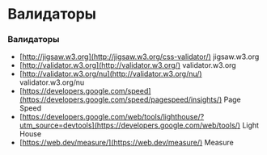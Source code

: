 #  Валидаторы


<!-- xxxxxxxxxxxxxxxxxxxxxxxxxxxxxxxxxxxxxxxxxxxxxxxxxxxxxxx -->
### Валидаторы
<!-- xxxxxxxxxxxxxxxxxxxxxxxxxxxxxxxxxxxxxxxxxxxxxxxxxxxxxxx -->
- [http://jigsaw.w3.org](http://jigsaw.w3.org/css-validator/) jigsaw.w3.org
- [http://validator.w3.org](http://validator.w3.org/) validator.w3.org
- [http://validator.w3.org/nu](http://validator.w3.org/nu/) validator.w3.org/nu
- [https://developers.google.com/speed](https://developers.google.com/speed/pagespeed/insights/) Page Speed
- [https://developers.google.com/web/tools/lighthouse/?utm_source=devtools](https://developers.google.com/web/tools/) Light House
- [https://web.dev/measure/](https://web.dev/measure/) Measure
